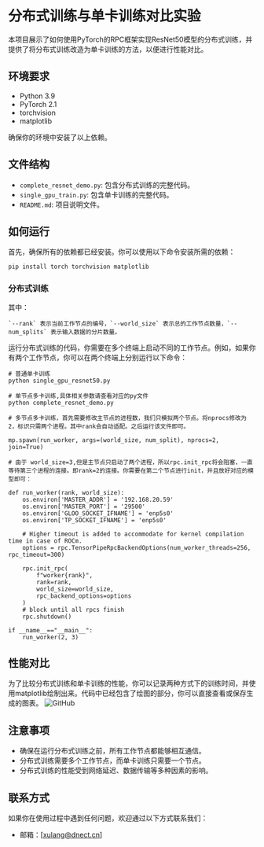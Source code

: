 # 分布式训练与单卡训练对比实验

本项目展示了如何使用PyTorch的RPC框架实现ResNet50模型的分布式训练，并提供了将分布式训练改造为单卡训练的方法，以便进行性能对比。

## 环境要求

- Python 3.9
- PyTorch 2.1
- torchvision
- matplotlib

确保你的环境中安装了以上依赖。

## 文件结构

- `complete_resnet_demo.py`: 包含分布式训练的完整代码。
- `single_gpu_train.py`: 包含单卡训练的完整代码。
- `README.md`: 项目说明文件。

## 如何运行

首先，确保所有的依赖都已经安装。你可以使用以下命令安装所需的依赖：
```bash
pip install torch torchvision matplotlib
```


### 分布式训练
其中：
```angular2html
`--rank` 表示当前工作节点的编号，`--world_size` 表示总的工作节点数量，`--num_splits` 表示输入数据的分片数量。
```

运行分布式训练的代码，你需要在多个终端上启动不同的工作节点。例如，如果你有两个工作节点，你可以在两个终端上分别运行以下命令：
```
# 普通单卡训练
python single_gpu_resnet50.py

# 单节点多卡训练,具体相关参数请查看对应的py文件
python complete_resnet_demo.py
```

```angular2html
# 多节点多卡训练，首先需要修改主节点的进程数，我们只模拟两个节点。将nprocs修改为2，标识只需两个进程。其中rank会自动适配。之后运行该文件即可。

mp.spawn(run_worker, args=(world_size, num_split), nprocs=2, join=True)

# 由于 world_size=3,但是主节点只启动了两个进程，所以rpc.init_rpc将会阻塞，一直等待第三个进程的连接。即rank=2的连接。你需要在第二个节点进行init，并且放好对应的模型即可：

def run_worker(rank, world_size):
    os.environ['MASTER_ADDR'] = '192.168.20.59'
    os.environ['MASTER_PORT'] = '29500'
    os.environ['GLOO_SOCKET_IFNAME'] = 'enp5s0'
    os.environ['TP_SOCKET_IFNAME'] = 'enp5s0'

    # Higher timeout is added to accommodate for kernel compilation time in case of ROCm.
    options = rpc.TensorPipeRpcBackendOptions(num_worker_threads=256, rpc_timeout=300)

    rpc.init_rpc(
        f"worker{rank}",
        rank=rank,
        world_size=world_size,
        rpc_backend_options=options
    )
    # block until all rpcs finish
    rpc.shutdown()

if __name__=="__main__":
    run_worker(2, 3)
```

## 性能对比

为了比较分布式训练和单卡训练的性能，你可以记录两种方式下的训练时间，并使用matplotlib绘制出来。代码中已经包含了绘图的部分，你可以直接查看或保存生成的图表。
<img alt="GitHub" src="https://github.com/xlcaptain/LLM-Workbench/blob/main/static/img/distributed/execution_time_vs_num_splits.png">

## 注意事项

- 确保在运行分布式训练之前，所有工作节点都能够相互通信。
- 分布式训练需要多个工作节点，而单卡训练只需要一个节点。
- 分布式训练的性能受到网络延迟、数据传输等多种因素的影响。

## 联系方式

如果你在使用过程中遇到任何问题，欢迎通过以下方式联系我们：

- 邮箱：[xulang@dnect.cn]
